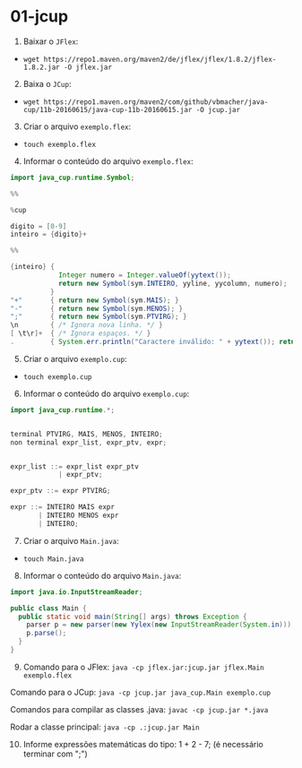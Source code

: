 # 01-jcup

1. Baixar o `JFlex`:
- `wget https://repo1.maven.org/maven2/de/jflex/jflex/1.8.2/jflex-1.8.2.jar -O jflex.jar`

2. Baixa o `JCup`:
- `wget https://repo1.maven.org/maven2/com/github/vbmacher/java-cup/11b-20160615/java-cup-11b-20160615.jar -O jcup.jar`

3. Criar o arquivo `exemplo.flex`:
- `touch exemplo.flex`

4. Informar o conteúdo do arquivo `exemplo.flex`:
```java
import java_cup.runtime.Symbol;

%%

%cup

digito = [0-9]
inteiro = {digito}+

%%

{inteiro} {
            Integer numero = Integer.valueOf(yytext());
            return new Symbol(sym.INTEIRO, yyline, yycolumn, numero);
          }
"+"       { return new Symbol(sym.MAIS); }
"-"       { return new Symbol(sym.MENOS); }
";"       { return new Symbol(sym.PTVIRG); }
\n        { /* Ignora nova linha. */ }
[ \t\r]+  { /* Ignora espaços. */ }
.         { System.err.println("Caractere inválido: " + yytext()); return null; }
```

5. Criar o arquivo `exemplo.cup`:
- `touch exemplo.cup`

6. Informar o conteúdo do arquivo `exemplo.cup`:
```java
import java_cup.runtime.*;


terminal PTVIRG, MAIS, MENOS, INTEIRO;
non terminal expr_list, expr_ptv, expr;


expr_list ::= expr_list expr_ptv
            | expr_ptv;

expr_ptv ::= expr PTVIRG;

expr ::= INTEIRO MAIS expr
       | INTEIRO MENOS expr
       | INTEIRO;
```

7. Criar o arquivo `Main.java`:
- `touch Main.java`

8. Informar o conteúdo do arquivo `Main.java`:
```java
import java.io.InputStreamReader;

public class Main {
  public static void main(String[] args) throws Exception {
    parser p = new parser(new Yylex(new InputStreamReader(System.in)));
    p.parse();
  }
}
```
9. Comando para o JFlex:
`java -cp jflex.jar:jcup.jar jflex.Main exemplo.flex`

Comando para o JCup:
`java -cp jcup.jar java_cup.Main exemplo.cup`

Comandos para compilar as classes .java:
`javac -cp jcup.jar *.java`

Rodar a classe principal:
`java -cp .:jcup.jar Main` 

10. Informe expressões matemáticas do tipo: 1 + 2 - 7; (é necessário terminar com ";")

